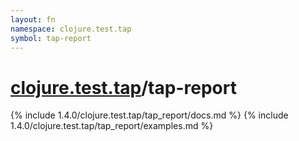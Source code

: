 ```yaml
---
layout: fn
namespace: clojure.test.tap
symbol: tap-report
---
```


# [clojure.test.tap](../)/tap-report

{% include 1.4.0/clojure.test.tap/tap_report/docs.md %}
{% include 1.4.0/clojure.test.tap/tap_report/examples.md %}

